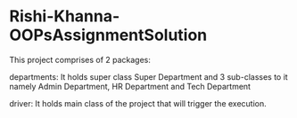 # Rishi-Khanna-OOPsAssignmentSolution

This project comprises of 2 packages:

departments: It holds super class Super Department and 3 sub-classes to it namely Admin Department, HR Department and Tech Department

driver: It holds main class of the project that will trigger the execution.
